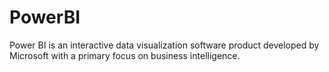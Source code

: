 # PowerBI
Power BI is an interactive data visualization software product developed by Microsoft with a primary focus on business intelligence.
